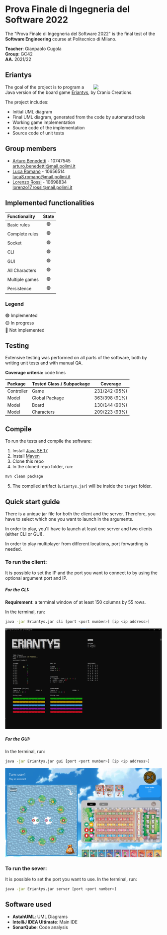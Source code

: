 
# Prova Finale di Ingegneria del Software 2022

The "Prova Finale di Ingegneria del Software 2022" is the final test of the **Software Engineering** course at Politecnico di Milano.<br>

**Teacher**: Gianpaolo Cugola<br>
**Group**: GC42<br>
**AA.** 2021/22

## Eriantys

<img src="https://cf.geekdo-images.com/DzhJxVjMhGQadReXJmbIaQ__opengraph/img/Oy3Kztkx4fXouT2jpAiXoZRAR4Q=/fit-in/1200x630/filters:strip_icc()/pic6253341.jpg" align="right" width=220px>

The goal of the project is to program a Java version of the board game [Eriantys](https://craniointernational.com/products/eriantys/), by Cranio Creations.

The project includes:

- Initial UML diagram
- Final UML diagram, generated from the code by automated tools
- Working game implementation
- Source code of the implementation
- Source code of unit tests

## Group members
- [Arturo Benedetti](https://github.com/benedart) - 10747545<br>arturo.benedetti@mail.polimi.it
- [Luca Romanò](https://github.com/LucaRomano2) - 10656514<br>luca8.romano@mail.polimi.it
- [Lorenzo Rossi](https://github.com/tpoppo) - 10698834<br>lorenzo17.rossi@mail.polimi.it

## Implemented functionalities

| Functionality  | State |
|:---------------|:-----:|
| Basic rules    |  🟢   |
| Complete rules |  🟢   |
| Socket         |  🟢   |
| CLI            |  🟢   |
| GUI            |  🟢   |
| All Characters |  🟢   |
| Multiple games |  🟢   |
| Persistence    |  🟢   |

### Legend
🟢 Implemented<br>
🟡 In progress<br>
🔴 Not implemented<br>

## Testing
Extensive testing was performed on all parts of the software, both by writing unit tests and with manual QA.

**Coverage criteria:** code lines

| Package    | Tested Class / Subpackage |   Coverage    |
|:-----------|:--------------------------|:-------------:|
| Controller | Game                      | 231/242 (95%) |
| Model      | Global Package            | 363/398 (91%) |
| Model      | Board                     | 130/144 (90%) |
| Model      | Characters                | 209/223 (93%) |

## Compile

To run the tests and compile the software:

1. Install [Java SE 17](https://www.oracle.com/java/technologies/javase/jdk17-archive-downloads.html)
2. Install [Maven](https://maven.apache.org/install.html)
3. Clone this repo
4. In the cloned repo folder, run:
```bash
mvn clean package
```
5. The compiled artifact (`Eriantys.jar`) will be inside the `target` folder.

## Quick start guide
There is a unique jar file for both the client and the server. Therefore, you have to select which one you want to launch in the arguments.

In order to play, you'll have to launch at least one server and two clients (either CLI or GUI).

In order to play multiplayer from different locations, port forwarding is needed.
### To run the client:
It is possible to set the IP and the port you want to connect to by using the optional argument port and IP.
##### For the CLI:
**Requirement**: a terminal window of at least 150 columns by 55 rows.

In the terminal, run:
```bash
java -jar Eriantys.jar cli [port <port number>] [ip <ip address>]
```
<img src=".github/assets/game_cli.png">

##### For the GUI:
In the terminal, run:
```bash
java -jar Eriantys.jar gui [port <port number>] [ip <ip address>]
```
<img src=".github/assets/game_gui.png">


### To run the sever:
It is possible to set the port you want to use.
In the terminal, run:
```bash
java -jar Eriantys.jar server [port <port number>]
```

## Software used
- **AstahUML**: UML Diagrams
- **IntelliJ IDEA Ultimate**: Main IDE
- **SonarQube**: Code analysis